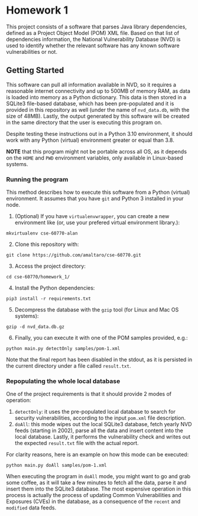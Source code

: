 # Homework 1

This project consists of a software that parses Java library dependencies, defined as a Project Object Model (POM) XML file.
Based on that list of dependencies information, the National Vulnerability Database (NVD) is used to identify whether the relevant
software has any known software vulnerabilities or not.

## Getting Started

This software can pull all information available in NVD, so it requires a reasonable internet connectivity and up to 500MB of memory
RAM, as data is loaded into memory as a Python dictionary.
This data is then stored in a SQLite3 file-based database, which has been pre-populated and it is provided in this repository as well (under the name of `nvd_data.db`, with the size of 48MB).
Lastly, the output generated by this software will be created in the same directory that the user is executing this program on.

Despite testing these instructions out in a Python 3.10 environment, it should work with any Python (virtual) environment greater or equal than 3.8.

**NOTE** that this program might not be portable across all OS, as it depends on the `HOME` and `PWD` environment variables, only available in Linux-based systems.

### Running the program

This method describes how to execute this software from a Python (virtual) environment. It assumes that you have `git` and Python 3 installed in your node.

1. (Optional) If you have `virtualenvwrapper`, you can create a new environment like (or, use your prefered virtual environment library.):
```
mkvirtualenv cse-60770-alan
```
2. Clone this repository with:
```
git clone https://github.com/amaltaro/cse-60770.git
```
3. Access the project directory:
```
cd cse-60770/homework_1/
```
4. Install the Python dependencies:
```
pip3 install -r requirements.txt
```
5. Decompress the database with the `gzip` tool (for Linux and Mac OS systems):
```
gzip -d nvd_data.db.gz
```
6. Finally, you can execute it with one of the POM samples provided, e.g.:
```
python main.py detectOnly samples/pom-1.xml
```

Note that the final report has been disabled in the stdout, as it is persisted in the current directory under a file called `result.txt`.

### Repopulating the whole local database

One of the project requirements is that it should provide 2 modes of operation:
1. `detectOnly`: it uses the pre-populated local database to search for security vulnerabilities, according to the input `pom.xml` file description.
2. `doAll`: this mode wipes out the local SQLite3 database, fetch yearly NVD feeds (starting in 2002), parse all the data and insert content into the local database. Lastly, it performs the vulnerability check and writes out the expected `result.txt` file with the actual report.


For clarity reasons, here is an example on how this mode can be executed:
```
python main.py doAll samples/pom-1.xml
```

When executing the program in `doAll` mode, you might want to go and grab some coffee, as it will take a few minutes to fetch all the data, parse it and insert them into the SQLite3 database.
The most expensive operation in this process is actually the process of updating Common Vulnerabilities and Exposures (CVEs) in the database, as a consequence of the `recent` and `modified` data feeds.
